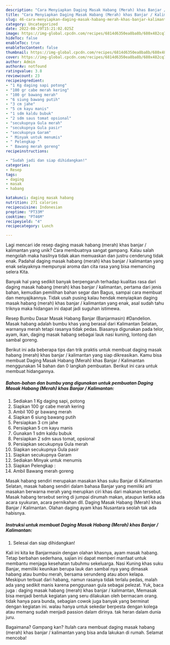 ```yaml
---
description: "Cara Menyiapkan Daging Masak Habang (Merah) khas Banjar / Kalimantan yang Lezat Sekali"
title: "Cara Menyiapkan Daging Masak Habang (Merah) khas Banjar / Kalimantan yang Lezat Sekali"
slug: 46-cara-menyiapkan-daging-masak-habang-merah-khas-banjar-kalimantan-yang-lezat-sekali
category: Uncategorized
date: 2022-08-29T15:21:02.025Z
image: https://img-global.cpcdn.com/recipes/6814d6350ea8ba8b/680x482cq70/daging-masak-habang-merah-khas-banjar-kalimantan-foto-resep-utama.jpg
hideToc: false
enableToc: true
enableTocContent: false
thumbnail: https://img-global.cpcdn.com/recipes/6814d6350ea8ba8b/680x482cq70/daging-masak-habang-merah-khas-banjar-kalimantan-foto-resep-utama.jpg
cover: https://img-global.cpcdn.com/recipes/6814d6350ea8ba8b/680x482cq70/daging-masak-habang-merah-khas-banjar-kalimantan-foto-resep-utama.jpg
author: Admin
authorAv: notfound
ratingvalue: 3.8
reviewcount: 23
recipeingredient:
- "1 Kg daging sapi potong"
- "100 gr cabe merah kering"
- "100 gr bawang merah"
- "6 siung bawang putih"
- "3 cm jahe"
- "5 cm kayu manis"
- "1 sdm kaldu bubuk"
- "2 sdm saus tomat opsional"
- "secukupnya Gula merah"
- "secukupnya Gula pasir"
- "secukupnya Garam"
- " Minyak untuk menumis"
- " Pelengkap "
- " Bawang merah goreng"
recipeinstructions:

- "Sudah jadi dan siap dihidangkan!"
categories:
- Resep
tags:
- daging
- masak
- habang

katakunci: daging masak habang 
nutrition: 271 calories
recipecuisine: Indonesian
preptime: "PT33M"
cooktime: "PT46M"
recipeyield: "4"
recipecategory: Lunch

---
```





Lagi mencari ide resep daging masak habang (merah) khas banjar / kalimantan yang unik? Cara membuatnya sangat gampang. Kalau salah mengolah maka hasilnya tidak akan memuaskan dan justru cenderung tidak enak. Padahal daging masak habang (merah) khas banjar / kalimantan yang enak selayaknya mempunyai aroma dan cita rasa yang bisa memancing selera Kita.





Banyak hal yang sedikit banyak berpengaruh terhadap kualitas rasa dari daging masak habang (merah) khas banjar / kalimantan, pertama dari jenis bahan, kemudian pemilihan bahan segar dan Bagus, sampai cara membuat dan menyajikannya. Tidak usah pusing kalau hendak menyiapkan daging masak habang (merah) khas banjar / kalimantan yang enak,      asal sudah tahu triknya maka hidangan ini dapat jadi suguhan istimewa.














Resep Bumbu Dasar Masak Habang Banjar (Banjarmasin) #Dandelion. Masak habang adalah bumbu khas yang berasal dari Kalimantan Selatan, warnanya merah tetapi rasanya tidak pedas. Biasanya digunakan pada telor, ayam, ikan, daging masak habang sebagai lauk nasi kuning, lontong dan sambal goreng.






Berikut ini ada beberapa tips dan trik praktis untuk membuat daging masak habang (merah) khas banjar / kalimantan yang siap dikreasikan. Kamu bisa membuat Daging Masak Habang (Merah) khas Banjar / Kalimantan menggunakan 14 bahan dan 0 langkah pembuatan. Berikut ini cara untuk membuat hidangannya.

<!--inarticleads1-->

##### Bahan-bahan dan bumbu yang digunakan untuk pembuatan Daging Masak Habang (Merah) khas Banjar / Kalimantan:

1. Sediakan 1 Kg daging sapi, potong
1. Siapkan 100 gr cabe merah kering
1. Ambil 100 gr bawang merah
1. Siapkan 6 siung bawang putih
1. Persiapkan 3 cm jahe
1. Persiapkan 5 cm kayu manis
1. Gunakan 1 sdm kaldu bubuk
1. Persiapkan 2 sdm saus tomat, opsional
1. Persiapkan secukupnya Gula merah
1. Siapkan secukupnya Gula pasir
1. Siapkan secukupnya Garam
1. Sediakan  Minyak untuk menumis
1. Siapkan  Pelengkap :
1. Ambil  Bawang merah goreng


Masak habang sendiri merupakan masakan khas suku Banjar di Kalimantan Selatan, masak habang sendiri dalam bahasa Banjar yang memiliki arti masakan berwarna merah yang merupkan ciri khas dari makanan tersebut. Masak habang tersebut sering di jumpai dirumah makan, ataupun ketika ada acara syukuran, acara pernikahan dll. Daging Masak Habang (Merah) khas Banjar / Kalimantan. Olahan daging ayam khas Nusantara seolah tak ada habisnya. 

<!--inarticleads2-->

##### Instruksi untuk membuat Daging Masak Habang (Merah) khas Banjar / Kalimantan:


1. Selesai dan siap dihidangkan!

Kali ini kita ke Banjarmasin dengan olahan khasnya, ayam masak habang. Tetap berbahan sederhana, sajian ini dapat memberi manfaat untuk membantu menjaga kesehatan tubuhmu sekeluarga. Nasi Kuning khas suku Banjar, memiliki keunikan berupa lauk dan sambal nya yang dimasak habang­ atau bumbu merah, bersama serundeng atau abon kelapa. Meskipun terbuat dari habang, namun rasanya tidak terlalu pedas, malah ada yang sedikit manis karena penggunaan gula sebagai pelezat. Yuk, baca juga : daging masak habang (merah) khas banjar / kalimantan, Memasak bisa menjadi bentuk kegiatan yang seru dilakukan oleh bermacam orang. tidak hanya para bunda, sebagian cowok juga banyak yang berminat dengan kegiatan ini. walau hanya untuk sekedar berpesta dengan kolega atau memang sudah menjadi passion dalam dirinya. tak heran dalam dunia juru. 

Bagaimana? Gampang kan? Itulah cara membuat daging masak habang (merah) khas banjar / kalimantan yang bisa anda lakukan di rumah. Selamat mencoba!
